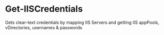 # Get-IISCredentials
Gets clear-text credentials by mapping IIS Servers and getting IIS appPools, vDirectories, usernames &amp; passwords
